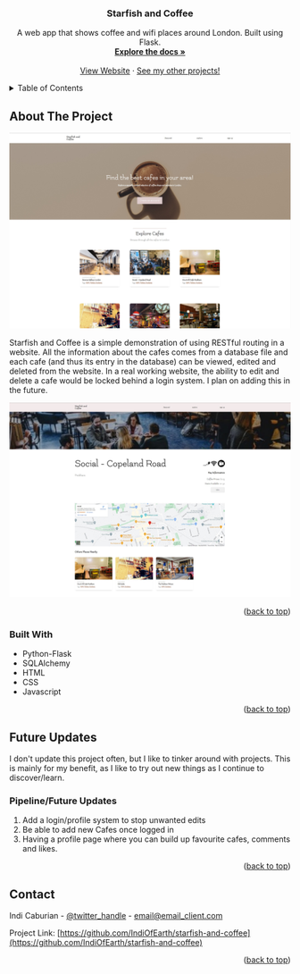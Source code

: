 <h3 align="center">Starfish and Coffee</h3>

  <p align="center">
    A web app that shows coffee and wifi places around London. Built using Flask.
    <br />
    <a href="https://github.com/github_username/repo_name"><strong>Explore the docs »</strong></a>
    <br />
    <br />
    <a href="https://github.com/github_username/repo_name">View Website</a>
    ·
    <a href="https://github.com/IndiOfEarth?tab=repositories">See my other projects!</a>
  </p>
</div>



<!-- TABLE OF CONTENTS -->
<details>
  <summary>Table of Contents</summary>
  <ol>
    <li>
      <a href="#about-the-project">About The Project</a>
      <ul>
        <li><a href="#built-with">Built With</a></li>
      </ul>
    </li>
    <li>
      <a href="#getting-started">Getting Started</a>
      <ul>
        <li><a href="#future-updates">Future Updates</a></li>
      </ul>
    </li>

  </ol>
</details>



<!-- ABOUT THE PROJECT -->
## About The Project

![The Home Page](https://raw.githubusercontent.com/IndiOfEarth/starfish-and-coffee/master/Home%20Page.jpg)

Starfish and Coffee is a simple demonstration of using RESTful routing in a website. All the information about the cafes comes from a database file
and each cafe (and thus its entry in the database) can be viewed, edited and deleted from the website. In a real working website, the ability to edit
and delete a cafe would be locked behind a login system. I plan on adding this in the future.

![The Cafe Page](https://raw.githubusercontent.com/IndiOfEarth/starfish-and-coffee/master/Explore%20Page.jpg)

<p align="right">(<a href="#readme-top">back to top</a>)</p>



### Built With

* Python-Flask
* SQLAlchemy
* HTML
* CSS
* Javascript

<p align="right">(<a href="#readme-top">back to top</a>)</p>



<!-- GETTING STARTED -->
## Future Updates

I don't update this project often, but I like to tinker around with projects. This is mainly for my benefit, as I like
to try out new things as I continue to discover/learn.


### Pipeline/Future Updates

1. Add a login/profile system to stop unwanted edits
2. Be able to add new Cafes once logged in
3. Having a profile page where you can build up favourite cafes, comments and likes.

<p align="right">(<a href="#readme-top">back to top</a>)</p>





<!-- CONTACT -->
## Contact

Indi Caburian - [@twitter_handle](https://twitter.com/twitter_handle) - email@email_client.com

Project Link: [https://github.com/IndiOfEarth/starfish-and-coffee](https://github.com/IndiOfEarth/starfish-and-coffee)

<p align="right">(<a href="#readme-top">back to top</a>)</p>



